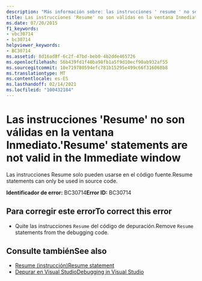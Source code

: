 ```yaml
---
description: "Más información sobre: las instrucciones ' resume ' no son válidas en la ventana inmediato"
title: Las instrucciones 'Resume' no son válidas en la ventana Inmediato.
ms.date: 07/20/2015
f1_keywords:
- vbc30714
- bc30714
helpviewer_keywords:
- BC30714
ms.assetid: 8d16ad8f-6c2f-47bd-beb0-4b2dde465726
ms.openlocfilehash: 56b439fd1f40ba98fb1a5f9d10ecf90ab932af55
ms.sourcegitcommit: 10e719780594efc781b15295e499c66f316068b8
ms.translationtype: MT
ms.contentlocale: es-ES
ms.lasthandoff: 02/14/2021
ms.locfileid: "100432184"
---
```

# <a name="resume-statements-are-not-valid-in-the-immediate-window"></a><span data-ttu-id="9ddf4-103">Las instrucciones 'Resume' no son válidas en la ventana Inmediato.</span><span class="sxs-lookup"><span data-stu-id="9ddf4-103">'Resume' statements are not valid in the Immediate window</span></span>

<span data-ttu-id="9ddf4-104">Las instrucciones Resume solo pueden usarse en el código fuente.</span><span class="sxs-lookup"><span data-stu-id="9ddf4-104">Resume statements can only be used in source code.</span></span>  
  
 <span data-ttu-id="9ddf4-105">**Identificador de error:** BC30714</span><span class="sxs-lookup"><span data-stu-id="9ddf4-105">**Error ID:** BC30714</span></span>  
  
## <a name="to-correct-this-error"></a><span data-ttu-id="9ddf4-106">Para corregir este error</span><span class="sxs-lookup"><span data-stu-id="9ddf4-106">To correct this error</span></span>  
  
- <span data-ttu-id="9ddf4-107">Quite las instrucciones `Resume` del código de depuración.</span><span class="sxs-lookup"><span data-stu-id="9ddf4-107">Remove `Resume` statements from the debugging code.</span></span>  
  
## <a name="see-also"></a><span data-ttu-id="9ddf4-108">Consulte también</span><span class="sxs-lookup"><span data-stu-id="9ddf4-108">See also</span></span>

- [<span data-ttu-id="9ddf4-109">Resume (instrucción)</span><span class="sxs-lookup"><span data-stu-id="9ddf4-109">Resume statement</span></span>](../language-reference/statements/resume-statement.md)
- [<span data-ttu-id="9ddf4-110">Depurar en Visual Studio</span><span class="sxs-lookup"><span data-stu-id="9ddf4-110">Debugging in Visual Studio</span></span>](/visualstudio/debugger/debugger-feature-tour)

